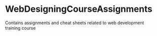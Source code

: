 # WebDesigningCourseAssignments
Contains assignments and cheat sheets related to web development training course
